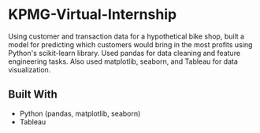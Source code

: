 # KPMG-Virtual-Internship

Using customer and transaction data for a hypothetical bike shop, built a model for predicting which customers would bring in the most profits using Python's scikit-learn library. 
Used pandas for data cleaning and feature engineering tasks. Also used matplotlib, seaborn, and Tableau for data visualization.

## Built With

* Python (pandas, matplotlib, seaborn)
* Tableau
